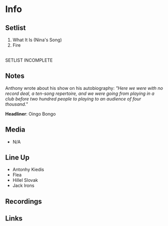 # Info

## Setlist

1. What It Is (Nina's Song)
2. Fire
<br>
SETLIST INCOMPLETE


## Notes

Anthony wrote about his show on his autobiography:
*"Here we were with no record deal, a ten-song repertoire, and we were going from playing in a club before two hundred people to playing to an audience of four thousand."*

**Headliner**: Oingo Bongo

## Media

* N/A

## Line Up
  
* Antonhy Kiedis
* Flea
* Hillel Slovak
* Jack Irons

## Recordings

## Links
